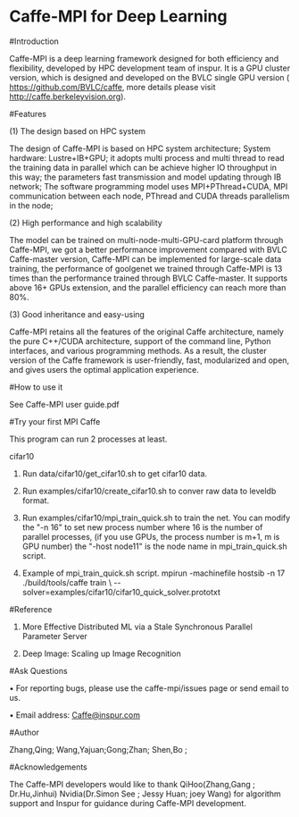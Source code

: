 
Caffe-MPI for Deep Learning
============ 
#Introduction

Caffe-MPI is a deep learning framework designed for both efficiency and flexibility, developed by HPC development team of inspur. It is a GPU cluster version, which is designed and developed on the BVLC single GPU version ( https://github.com/BVLC/caffe, more details please visit http://caffe.berkeleyvision.org).

#Features
 
(1) The design based on HPC system 

The design of Caffe-MPI is based on HPC system architecture; System hardware: Lustre+IB+GPU; it adopts multi process and multi thread to read the training data in parallel which can be achieve higher IO throughput in this way; the parameters fast transmission and model updating through IB network; The software programming model uses MPI+PThread+CUDA, MPI communication between each node, PThread and CUDA threads parallelism in the node;

(2) High performance and high scalability

The model can be trained on multi-node-multi-GPU-card platform through Caffe-MPI, we got a better performance improvement compared with BVLC Caffe-master version, Caffe-MPI can be implemented for large-scale data training, the performance of goolgenet we trained through Caffe-MPI is 13 times than the performance trained through BVLC Caffe-master. It supports above 16+ GPUs extension, and the parallel efficiency can reach more than 80%.

(3) Good inheritance and easy-using

Caffe-MPI retains all the features of the original Caffe architecture, namely the pure C++/CUDA architecture, support of the command line, Python interfaces, and various programming methods. As a result, the cluster version of the Caffe framework is user-friendly, fast, modularized and open, and gives users the optimal application experience. 

#How to use it

See Caffe-MPI user guide.pdf

#Try your first MPI Caffe

This program can run 2 processes at least.

cifar10

1.	Run data/cifar10/get_cifar10.sh to get cifar10 data.

2.	Run examples/cifar10/create_cifar10.sh to conver raw data to leveldb format.

3.	Run examples/cifar10/mpi_train_quick.sh to train the net. You can modify the "-n 16" to set new process number where 16 is the number of parallel processes, (if you use GPUs, the process number is m+1, m is GPU number) the "-host node11" is the node name in mpi_train_quick.sh script.

4.	Example of mpi_train_quick.sh script.
mpirun -machinefile hostsib -n 17 ./build/tools/caffe train \ --solver=examples/cifar10/cifar10_quick_solver.prototxt 

#Reference

1)	More Effective Distributed ML via a Stale Synchronous Parallel Parameter Server

2)	Deep Image: Scaling up Image Recognition

#Ask Questions

•	For reporting bugs, please use the caffe-mpi/issues page or send email to us.

•	Email address: Caffe@inspur.com

#Author

Zhang,Qing; Wang,Yajuan;Gong;Zhan; Shen,Bo ;

#Acknowledgements

The Caffe-MPI developers would like to thank
QiHoo(Zhang,Gang ; Dr.Hu,Jinhui)
Nvidia(Dr.Simon See ; Jessy Huan; joey Wang)
for algorithm support and Inspur for guidance during Caffe-MPI development.

